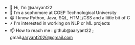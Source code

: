 - 👋 Hi, I’m @aaryant22
- 👀 I’m a sophomore at COEP Technological University
- 😁 I know Python, Java, SQL, HTML/CSS and a little bit of C
- ⚡ I'm interested in working on NLP or ML projects
- 📫 How to reach me : github@aaryant22 ; gmail:aaryant2026@gmail.com


<!---
aaryant22/aaryant22 is a ✨ special ✨ repository because its `README.md` (this file) appears on your GitHub profile.
You can click the Preview link to take a look at your changes.
--->
